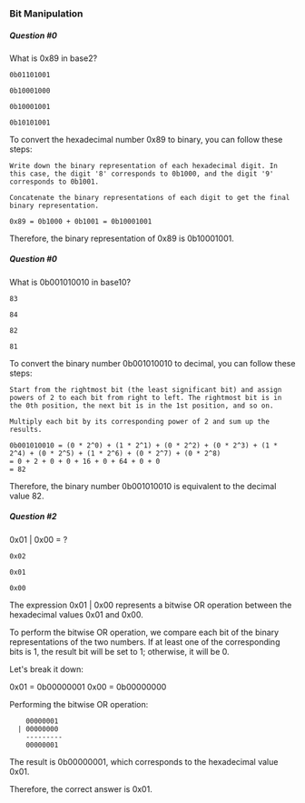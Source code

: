 ### Bit Manipulation
##### Question #0

What is 0x89 in base2?

    0b01101001

    0b10001000

    0b10001001

    0b10101001
To convert the hexadecimal number 0x89 to binary, you can follow these steps:

    Write down the binary representation of each hexadecimal digit. In this case, the digit '8' corresponds to 0b1000, and the digit '9' corresponds to 0b1001.

    Concatenate the binary representations of each digit to get the final binary representation.

    0x89 = 0b1000 + 0b1001 = 0b10001001

Therefore, the binary representation of 0x89 is 0b10001001.

##### Question #0
What is 0b001010010 in base10?

    83

    84

    82

    81
To convert the binary number 0b001010010 to decimal, you can follow these steps:

    Start from the rightmost bit (the least significant bit) and assign powers of 2 to each bit from right to left. The rightmost bit is in the 0th position, the next bit is in the 1st position, and so on.

    Multiply each bit by its corresponding power of 2 and sum up the results.

    0b001010010 = (0 * 2^0) + (1 * 2^1) + (0 * 2^2) + (0 * 2^3) + (1 * 2^4) + (0 * 2^5) + (1 * 2^6) + (0 * 2^7) + (0 * 2^8)
    = 0 + 2 + 0 + 0 + 16 + 0 + 64 + 0 + 0
    = 82

Therefore, the binary number 0b001010010 is equivalent to the decimal value 82.

##### Question #2

0x01 | 0x00 = ?

    0x02

    0x01

    0x00
The expression 0x01 | 0x00 represents a bitwise OR operation between the hexadecimal values 0x01 and 0x00.

To perform the bitwise OR operation, we compare each bit of the binary representations of the two numbers. If at least one of the corresponding bits is 1, the result bit will be set to 1; otherwise, it will be 0.

Let's break it down:

0x01 = 0b00000001
0x00 = 0b00000000

Performing the bitwise OR operation:

```
    00000001
  | 00000000
    ---------
    00000001
```
The result is 0b00000001, which corresponds to the hexadecimal value 0x01.

Therefore, the correct answer is 0x01.
